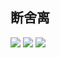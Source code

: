 ## 断舍离
![](https://i.loli.net/2018/05/23/5b05164fa13cb.png)
![](https://i.loli.net/2018/05/23/5b051220d663a.png)
![](https://i.loli.net/2018/05/23/5b051221e41dc.png)